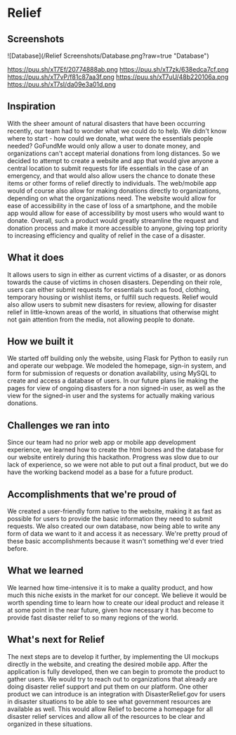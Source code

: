# Relief
## Screenshots

![Database](/Relief Screenshots/Database.png?raw=true "Database")

https://puu.sh/xT7Ef/20774888ab.png
https://puu.sh/xT7zk/638edca7cf.png
https://puu.sh/xT7vP/f81c87aa3f.png
https://puu.sh/xT7uU/48b220106a.png
https://puu.sh/xT7sI/da09e3a01d.png

## Inspiration

With the sheer amount of natural disasters that have been occurring recently, our team had to wonder what we could do to help. We didn't know where to start - how could we donate, what were the essentials people needed? GoFundMe would only allow a user to donate money, and organizations can't accept material donations from long distances. So we decided to attempt to create a website and app that would give anyone a central location to submit requests for life essentials in the case of an emergency, and that would also allow users the chance to donate these items or other forms of relief directly to individuals. The web/mobile app would of course also allow for making donations directly to organizations, depending on what the organizations need. The website would allow for ease of accessibility in the case of loss of a smartphone, and the mobile app would allow for ease of accessibility by most users who would want to donate. Overall, such a product would greatly streamline the request and donation process and make it more accessible to anyone, giving top priority to increasing efficiency and quality of relief in the case of a disaster.

## What it does

It allows users to sign in either as current victims of a disaster, or as donors towards the cause of victims in chosen disasters. Depending on their role, users can either submit requests for essentials such as food, clothing, temporary housing or wishlist items, or fulfill such requests. Relief would also allow users to submit new disasters for review, allowing for disaster relief in little-known areas of the world, in situations that otherwise might not gain attention from the media, not allowing people to donate.

## How we built it

We started off building only the website, using Flask for Python to easily run and operate our webpage. We modeled the homepage, sign-in system, and form for submission of requests or donation availability, using MySQL to create and access a database of users. In our future plans lie making the pages for view of ongoing disasters for a non signed-in user, as well as the view for the signed-in user and the systems for actually making various donations.

## Challenges we ran into

Since our team had no prior web app or mobile app development experience, we learned how to create the html bones and the database for our website entirely during this hackathon. Progress was slow due to our lack of experience, so we were not able to put out a final product, but we do have the working backend model as a base for a future product.

## Accomplishments that we're proud of

We created a user-friendly form native to the website, making it as fast as possible for users to provide the basic information they need to submit requests. We also created our own database, now being able to write any form of data we want to it and access it as necessary. We're pretty proud of these basic accomplishments because it wasn't something we'd ever tried before.

## What we learned

We learned how time-intensive it is to make a quality product, and how much this niche exists in the market for our concept. We believe it would be worth spending time to learn how to create our ideal product and release it at some point in the near future, given how necessary it has become to provide fast disaster relief to so many regions of the world.

## What's next for Relief

The next steps are to develop it further, by implementing the UI mockups directly in the website, and creating the desired mobile app. After the application is fully developed, then we can begin to promote the product to gather users. We would try to reach out to organizations that already are doing disaster relief support and put them on our platform. One other product we can introduce is an integration with DisasterRelief.gov for users in disaster situations to be able to see what government resources are available as well. This would allow Relief to become a homepage for all disaster relief services and allow all of the resources to be clear and organized in these situations.
